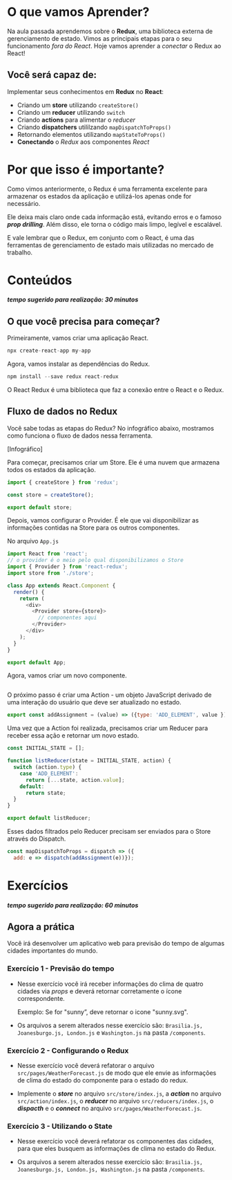 # O que vamos Aprender?

Na aula passada aprendemos sobre o **Redux**, uma biblioteca externa de gerenciamento de estado. Vimos as principais etapas para o seu funcionamento *fora do React*. Hoje vamos aprender a *conectar* o Redux ao React!

## Você será capaz de:

Implementar seus conhecimentos em **Redux** no **React**:

- Criando um **store** utilizando `createStore()`
- Criando um **reducer** utilizando `switch`
- Criando **actions** para alimentar o *reducer*
- Criando **dispatchers** utililzando `mapDispatchToProps()`
- Retornando elementos utilizando `mapStateToProps()`
- **Conectando** o *Redux* aos componentes *React*

# Por que isso é importante?

Como vimos anteriormente, o Redux é uma ferramenta excelente para armazenar os estados da aplicação e utilizá-los apenas onde for necessário.

Ele deixa mais claro onde cada informação está, evitando erros e o famoso ***prop drilling***. Além disso, ele torna o código mais limpo, legível e escalável.

E vale lembrar que o Redux, em conjunto com o React, é uma das ferramentas de gerenciamento de estado mais utilizadas no mercado de trabalho. 

# Conteúdos 
#### *tempo sugerido para realização: 30 minutos*

## O que você precisa para começar?

Primeiramente, vamos criar uma aplicação React.

```js
npx create-react-app my-app
```

Agora, vamos instalar as dependências do Redux.

```js
npm install --save redux react-redux
```

O React Redux é uma biblioteca que faz a conexão entre o React e o Redux.


## Fluxo de dados no Redux

Você sabe todas as etapas do Redux? No infográfico abaixo, mostramos como funciona o fluxo de dados nessa ferramenta.

[Infográfico]

Para começar, precisamos criar um Store. Ele é uma nuvem que armazena todos os estados da aplicação.

```js
import { createStore } from 'redux';

const store = createStore();

export default store;
```

Depois, vamos configurar o Provider. É ele que vai disponibilizar as informações contidas na Store para os outros componentes.

No arquivo `App.js`

```js
import React from 'react';
// o provider é o meio pelo qual disponibilizamos o Store
import { Provider } from 'react-redux';
import store from './store';

class App extends React.Component {
  render() {
    return (
      <div>
        <Provider store={store}>
          // componentes aqui
        </Provider>
      </div>
    );
  }
}

export default App;
```

Agora, vamos criar um novo componente.

```js

```

O próximo passo é criar uma Action - um objeto JavaScript derivado de uma interação do usuário que deve ser atualizado no estado.

```js
export const addAssignment = (value) => ({type: 'ADD_ELEMENT', value });
```

Uma vez que a Action foi realizada, precisamos criar um Reducer para receber essa ação e retornar um novo estado.

```js
const INITIAL_STATE = [];

function listReducer(state = INITIAL_STATE, action) {
  switch (action.type) {
    case 'ADD_ELEMENT':
      return [...state, action.value];
    default:
      return state;
  }
}

export default listReducer;
```

Esses dados filtrados pelo Reducer precisam ser enviados para o Store através do Dispatch.

```js
const mapDispatchToProps = dispatch => ({
  add: e => dispatch(addAssignment(e))});
```



# Exercícios 
#### *tempo sugerido para realização: 60 minutos*

## Agora a prática

Você irá desenvolver um aplicativo web para previsão do tempo de algumas cidades importantes do mundo.

### Exercício 1 - Previsão do tempo

- Nesse exercício você irá receber informações do clima de quatro cidades via *props* e deverá retornar corretamente o ícone correspondente.

  Exemplo: Se for "sunny”, deve retornar o icone "sunny.svg".

- Os arquivos a serem alterados nesse exercício são: `Brasilia.js, Joanesburgo.js, London.js` e `Washington.js` na pasta `/components`.

### Exercício 2 - Configurando o Redux

- Nesse exercício você deverá refatorar o arquivo `src/pages/WeatherForecast.js` de modo que ele envie as informações de clima do estado do componente para o estado do redux.

- Implemente o ***store*** no arquivo `src/store/index.js`, a ***action*** no arquivo `src/action/index.js`, o ***reducer*** no arquivo `src/reducers/index.js`, o ***dispacth*** e o ***connect*** no arquivo `src/pages/WeatherForecast.js`.

### Exercício 3 - Utilizando o State

- Nesse exercício você deverá refatorar os componentes das cidades, para que eles busquem as informações de clima no estado do Redux.

- Os arquivos a serem alterados nesse exercício são: `Brasilia.js, Joanesburgo.js, London.js, Washington.js` na pasta `/components`.
